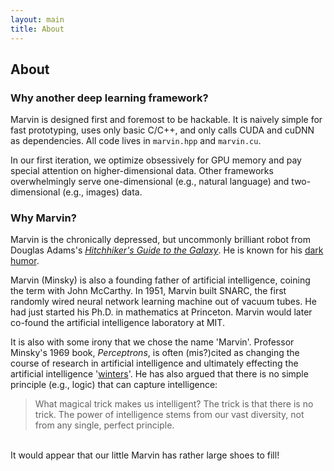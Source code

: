 ```yaml
---
layout: main
title: About
---
```


## About

### Why another deep learning framework?
Marvin is designed first and foremost to be hackable. It is naively simple for fast prototyping, uses only basic C/C++, and only calls CUDA and cuDNN as dependencies. All code lives in ```marvin.hpp``` and ```marvin.cu```.

In our first iteration, we optimize obsessively for GPU memory and pay special attention on higher-dimensional data. Other frameworks overwhelmingly serve one-dimensional (e.g., natural language) and two-dimensional (e.g., images) data.

### Why Marvin?
Marvin is the chronically depressed, but uncommonly brilliant robot from Douglas Adams's *[Hitchhiker's Guide to the Galaxy](https://en.wikipedia.org/wiki/The_Hitchhiker%27s_Guide_to_the_Galaxy)*. He is known for his [dark humor](http://www.imdb.com/character/ch0007553/quotes).
 
Marvin (Minsky) is also a founding father of artificial intelligence, coining the term with John McCarthy. In 1951, Marvin built SNARC, the first randomly wired neural network learning machine out of vacuum tubes. He had just started his Ph.D. in mathematics at Princeton. Marvin would later co-found the artificial intelligence laboratory at MIT.

It is also with some irony that we chose the name 'Marvin'. Professor Minsky's 1969 book, *Perceptrons*, is often (mis?)cited as changing the course of research in artificial intelligence and ultimately effecting the artificial intelligence '[winters](https://en.wikipedia.org/wiki/AI_winter)'. He has also argued that there is no simple principle (e.g., logic) that can capture intelligence:

  > What magical trick makes us intelligent? The trick is that there is no trick. The power of intelligence stems from our vast diversity, not from any single, perfect principle.

<br>
It would appear that our little Marvin has rather large shoes to fill!
